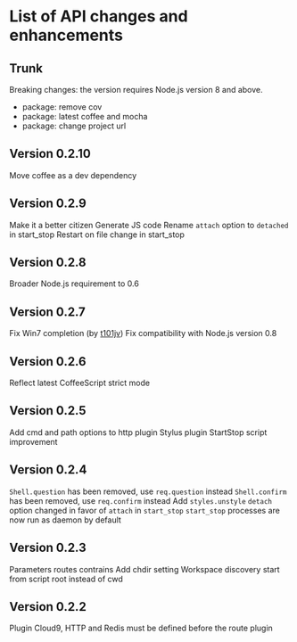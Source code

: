 
# List of API changes and enhancements

## Trunk

Breaking changes: the version requires Node.js version 8 and above.

* package: remove cov
* package: latest coffee and mocha
* package: change project url

## Version 0.2.10

Move coffee as a dev dependency

## Version 0.2.9

Make it a better citizen
Generate JS code
Rename `attach` option to `detached` in start_stop
Restart on file change in start_stop

## Version 0.2.8

Broader Node.js requirement to 0.6

## Version 0.2.7

Fix Win7 completion (by [t101jv](https://github.com/t101jv))
Fix compatibility with Node.js version 0.8

## Version 0.2.6

Reflect latest CoffeeScript strict mode

## Version 0.2.5

Add cmd and path options to http plugin
Stylus plugin
StartStop script improvement

## Version 0.2.4

`Shell.question` has been removed, use `req.question` instead
`Shell.confirm` has been removed, use `req.confirm` instead
Add `styles.unstyle`
`detach` option changed in favor of `attach` in `start_stop`
`start_stop` processes are now run as daemon by default

## Version 0.2.3

Parameters routes contrains
Add chdir setting
Workspace discovery start from script root instead of cwd

## Version 0.2.2

Plugin Cloud9, HTTP and Redis must be defined before the route plugin
